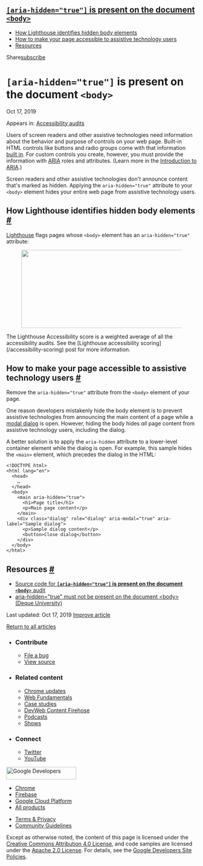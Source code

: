 





## <a href="#lesscodegreateraria-hiddenandquottrueandquotlesscodegreater-is-present-on-the-document-lesscodegreaterandltbodyandgtlesscodegreater" class="w-toc__header--link"><code>[aria-hidden="true"]</code> is present on the document <code>&lt;body&gt;</code></a>

- [How Lighthouse identifies hidden body elements](#how-lighthouse-identifies-hidden-body-elements)
- [How to make your page accessible to assistive technology users](#how-to-make-your-page-accessible-to-assistive-technology-users)
- [Resources](#resources)

Share<a href="/newsletter/" class="gc-analytics-event w-actions__fab w-actions__fab--subscribe"><span>subscribe</span></a>

# `[aria-hidden="true"]` is present on the document `<body>`

Oct 17, 2019

<span class="w-post-signpost__title">Appears in:</span> <a href="/lighthouse-accessibility" class="w-post-signpost__link">Accessibility audits</a>

Users of screen readers and other assistive technologies need information about the behavior and purpose of controls on your web page. Built-in HTML controls like buttons and radio groups come with that information [built in](/use-semantic-html). For custom controls you create, however, you must provide the information with [ARIA](https://www.w3.org/TR/wai-aria-1.1/#role_definitions) roles and attributes. (Learn more in the [Introduction to ARIA](https://developers.google.com/web/fundamentals/accessibility/semantics-aria/).)

Screen readers and other assistive technologies don't announce content that's marked as hidden. Applying the `aria-hidden="true"` attribute to your `<body>` element hides your entire web page from assistive technology users.

## How Lighthouse identifies hidden body elements <a href="#how-lighthouse-identifies-hidden-body-elements" class="w-headline-link">#</a>

[Lighthouse](https://developers.google.com/web/tools/lighthouse) flags pages whose `<body>` element has an `aria-hidden="true"` attribute:

<figure><img src="https://web-dev.imgix.net/image/tcFciHGuF3MxnTr1y5ue01OGLBn2/enyVVcLr73lIw7qMyndR.png?auto=format" class="w-screenshot" sizes="(min-width: 800px) 800px, calc(100vw - 48px)" srcset="https://web-dev.imgix.net/image/tcFciHGuF3MxnTr1y5ue01OGLBn2/enyVVcLr73lIw7qMyndR.png?auto=format&amp;w=200 200w, https://web-dev.imgix.net/image/tcFciHGuF3MxnTr1y5ue01OGLBn2/enyVVcLr73lIw7qMyndR.png?auto=format&amp;w=228 228w, https://web-dev.imgix.net/image/tcFciHGuF3MxnTr1y5ue01OGLBn2/enyVVcLr73lIw7qMyndR.png?auto=format&amp;w=260 260w, https://web-dev.imgix.net/image/tcFciHGuF3MxnTr1y5ue01OGLBn2/enyVVcLr73lIw7qMyndR.png?auto=format&amp;w=296 296w, https://web-dev.imgix.net/image/tcFciHGuF3MxnTr1y5ue01OGLBn2/enyVVcLr73lIw7qMyndR.png?auto=format&amp;w=338 338w, https://web-dev.imgix.net/image/tcFciHGuF3MxnTr1y5ue01OGLBn2/enyVVcLr73lIw7qMyndR.png?auto=format&amp;w=385 385w, https://web-dev.imgix.net/image/tcFciHGuF3MxnTr1y5ue01OGLBn2/enyVVcLr73lIw7qMyndR.png?auto=format&amp;w=439 439w, https://web-dev.imgix.net/image/tcFciHGuF3MxnTr1y5ue01OGLBn2/enyVVcLr73lIw7qMyndR.png?auto=format&amp;w=500 500w, https://web-dev.imgix.net/image/tcFciHGuF3MxnTr1y5ue01OGLBn2/enyVVcLr73lIw7qMyndR.png?auto=format&amp;w=571 571w, https://web-dev.imgix.net/image/tcFciHGuF3MxnTr1y5ue01OGLBn2/enyVVcLr73lIw7qMyndR.png?auto=format&amp;w=650 650w, https://web-dev.imgix.net/image/tcFciHGuF3MxnTr1y5ue01OGLBn2/enyVVcLr73lIw7qMyndR.png?auto=format&amp;w=741 741w, https://web-dev.imgix.net/image/tcFciHGuF3MxnTr1y5ue01OGLBn2/enyVVcLr73lIw7qMyndR.png?auto=format&amp;w=845 845w, https://web-dev.imgix.net/image/tcFciHGuF3MxnTr1y5ue01OGLBn2/enyVVcLr73lIw7qMyndR.png?auto=format&amp;w=964 964w, https://web-dev.imgix.net/image/tcFciHGuF3MxnTr1y5ue01OGLBn2/enyVVcLr73lIw7qMyndR.png?auto=format&amp;w=1098 1098w, https://web-dev.imgix.net/image/tcFciHGuF3MxnTr1y5ue01OGLBn2/enyVVcLr73lIw7qMyndR.png?auto=format&amp;w=1252 1252w, https://web-dev.imgix.net/image/tcFciHGuF3MxnTr1y5ue01OGLBn2/enyVVcLr73lIw7qMyndR.png?auto=format&amp;w=1428 1428w, https://web-dev.imgix.net/image/tcFciHGuF3MxnTr1y5ue01OGLBn2/enyVVcLr73lIw7qMyndR.png?auto=format&amp;w=1600 1600w" width="800" height="206" /></figure>The Lighthouse Accessibility score is a weighted average of all the accessibility audits. See the [Lighthouse accessibility scoring](/accessibility-scoring) post for more information.

## How to make your page accessible to assistive technology users <a href="#how-to-make-your-page-accessible-to-assistive-technology-users" class="w-headline-link">#</a>

Remove the `aria-hidden="true"` attribute from the `<body>` element of your page.

One reason developers mistakenly hide the body element is to prevent assistive technologies from announcing the main content of a page while a [modal dialog](https://www.w3.org/TR/wai-aria-practices-1.1/#dialog_modal) is open. However, hiding the body hides _all_ page content from assistive technology users, including the dialog.

A better solution is to apply the `aria-hidden` attribute to a lower-level container element while the dialog is open. For example, this sample hides the `<main>` element, which precedes the dialog in the HTML:

    <!DOCTYPE html>
    <html lang="en">
      <head>
        …
      </head>
      <body>
        <main aria-hidden="true">
          <h1>Page title</h1>
          <p>Main page content</p>
        </main>
        <div class="dialog" role="dialog" aria-modal="true" aria-label="Sample dialog">
          <p>Sample dialog content</p>
          <button>Close dialog</button>
        </div>
      </body>
    </html>

## Resources <a href="#resources" class="w-headline-link">#</a>

- [Source code for **`[aria-hidden="true"]` is present on the document `<body>`** audit](https://github.com/GoogleChrome/lighthouse/blob/master/lighthouse-core/audits/accessibility/aria-hidden-body.js)
- [aria-hidden="true" must not be present on the document &lt;body&gt; (Deque University)](https://dequeuniversity.com/rules/axe/3.3/aria-hidden-body)

<span class="w-mr--sm">Last updated: Oct 17, 2019 </span>[Improve article](https://github.com/GoogleChrome/web.dev/blob/master/src/site/content/en/lighthouse-accessibility/aria-hidden-body/index.md)

<a href="/lighthouse-accessibility" class="gc-analytics-event w-article-navigation__link w-article-navigation__link--back w-article-navigation__link--single">Return to all articles</a>

- ### Contribute

  - <a href="https://github.com/GoogleChrome/web.dev/issues/new?assignees=&amp;labels=bug&amp;template=bug_report.md&amp;title=" class="w-footer__linkbox-link">File a bug</a>
  - <a href="https://github.com/googlechrome/web.dev" class="w-footer__linkbox-link">View source</a>

- ### Related content

  - <a href="https://blog.chromium.org/" class="w-footer__linkbox-link">Chrome updates</a>
  - <a href="https://developers.google.com/web/" class="w-footer__linkbox-link">Web Fundamentals</a>
  - <a href="https://developers.google.com/web/showcase/" class="w-footer__linkbox-link">Case studies</a>
  - <a href="https://devwebfeed.appspot.com/" class="w-footer__linkbox-link">DevWeb Content Firehose</a>
  - <a href="/podcasts/" class="w-footer__linkbox-link">Podcasts</a>
  - <a href="/shows/" class="w-footer__linkbox-link">Shows</a>

- ### Connect

  - <a href="https://www.twitter.com/ChromiumDev" class="w-footer__linkbox-link">Twitter</a>
  - <a href="https://www.youtube.com/user/ChromeDevelopers" class="w-footer__linkbox-link">YouTube</a>

<a href="https://developers.google.com/" class="w-footer__utility-logo-link"><img src="/images/lockup-color.png" alt="Google Developers" class="w-footer__utility-logo" width="185" height="33" /></a>

- <a href="https://developer.chrome.com/" class="w-footer__utility-link">Chrome</a>
- <a href="https://firebase.google.com/" class="w-footer__utility-link">Firebase</a>
- <a href="https://cloud.google.com/" class="w-footer__utility-link">Google Cloud Platform</a>
- <a href="https://developers.google.com/products" class="w-footer__utility-link">All products</a>

<!-- -->

- <a href="https://policies.google.com/" class="w-footer__utility-link">Terms &amp; Privacy</a>
- <a href="/community-guidelines/" class="w-footer__utility-link">Community Guidelines</a>

Except as otherwise noted, the content of this page is licensed under the [Creative Commons Attribution 4.0 License](https://creativecommons.org/licenses/by/4.0/), and code samples are licensed under the [Apache 2.0 License](https://www.apache.org/licenses/LICENSE-2.0). For details, see the [Google Developers Site Policies](https://developers.google.com/terms/site-policies).

